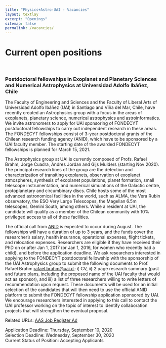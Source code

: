 ```yaml
---
title: "Physics+Astro-UAI - Vacancies"
layout: textlay
excerpt: "Openings"
sitemap: false
permalink: /vacancies/
---
```


# Current open positions
<br>

### Postdoctoral fellowships in Exoplanet and Planetary Sciences and Numerical Astrophysics at Universidad Adolfo Ibáñez, Chile

The Faculty of Engineering and Sciences and the Faculty of Liberal Arts of Universidad Adolfo Ibáñez (UAI) in Santiago and Viña del Mar, Chile, have recently created an Astrophysics group with a focus in the areas of exoplanets, planetary science, numerical astrophysics and astroinformatics. We invite astronomers to apply for UAI sponsoring of FONDECYT postdoctoral fellowships to carry out independent research in these areas. The FONDECYT fellowships consist of 3-year postdoctoral grants of the Chilean research funding agency (ANID), which have to be sponsored by a UAI faculty member. The starting date of the awarded FONDECYT fellowships is planned for March 15, 2021. 

The Astrophysics group at UAI is currently composed of Profs. Rafael Brahm, Jorge Cuadra, Andres Jordan and Gijs Mulders (starting Nov 2020). The principal research lines of the group are the detection and characterization of transiting exoplanets, observation of exoplanet atmospheres, synthesis of exoplanet populations, planet formation, small telescope instrumentation, and numerical simulations of the Galactic centre, protoplanetary and circumbinary discs. Chile hosts some of the most advanced astronomical facilities in the world, such as ALMA, the Vera Rubin observatory, the ESO Very Large Telescopes, the Magellan 6.5m telescopes, Gemini South, among others. While a resident at UAI, the candidate will qualify as a member of the Chilean community with 10% privileged access to all of these facilities. 

The official call from [ANID](https://www.anid.cl/concursos/) is expected to occur during August. The fellowships will have a duration of up to 3 years, and the funds cover the researcher’s salary, health insurance, operational expenses, flight tickets, and relocation expenses. Researchers are eligible if they have received their PhD on or after Jan 1, 2017 (or Jan 1, 2016, for women who recently had a child), and before the application deadline. We ask researchers interested in applying to the FONDECYT postdoctoral fellowship with the sponsorship of the UAI Astrophysics group to submit the following documents to Prof. Rafael Brahm <rafael.brahm@uai.cl>: i) CV, ii) 2 page research summary (past and future plans, including the proposed name of the UAI faculty that would act as sponsor), and iii) a list of three researchers willing to write letters of recommendation upon request. These documents will be used for an initial selection of the candidates that will then need to use the official ANID platform to submit the FONDECYT fellowship application sponsored by UAI. We encourage researchers interested in applying to this call to contact the UAI professor working on the topic of interest to identify collaboration projects that will strengthen the eventual proposal.

Related URLs: [AAS Job Register Ad](https://jobregister.aas.org/ad/a30cb4a6)

Application Deadline: Thursday, September 10, 2020<br>
Selection Deadline: Wednesday, September 30, 2020<br>
Current Status of Position: Accepting Applicants<br>

<!--

We are always looking for new group members with passion, talent, and grit!

You will have the chance to work on the grand challenges of condensed matter physics, often at the interface of instrumental design and new physics. You will be involved in determining the important and interesting questions, creating and improving instrumental setups, performing measurements, and making discoveries.

### Current open positions

You find the current job openings here:
[Opening 1]({{ site.baseurl }}/downloads/GeneralPostdoc_2019_v01.pdf),
[Opening 2]({{ site.baseurl }}/downloads/PPMS_PhD_2019_v01.pdf).

It might be interesting to look at some past job advertisements. While the projects keep changing, the themes are still roughly the same. You can download them [here]({{ site.baseurl }}/downloads/PD.pdf), [here]({{ site.baseurl }}/downloads/PHD1.pdf), or [here]({{ site.baseurl }}/downloads/PHD2.pdf).

### Applications for PhD and Postdoc positions
If you are interested in working with us as a PhD student or postdoc, please send me an [email](mailto:milan.allan@gmail.com). State briefly why you are interested and attach a CV, including information about the grades you had as an undergraduate. No need for a separate cover letter or certificates. **Important**: please insert _"Application PhD"_ or _"Application Postdoc"_ in the subject line. If you are applying to a specific advertisement, note this in your email.

There are  postdoc scholarship available.  I'd be happy to support you after you apply to our group. Take a look at the [veni fellowship](http://www.nwo.nl/en/funding/our-funding-instruments/nwo/innovational-research-incentives-scheme/veni/index.html) or the [Marie Curie fellowship](http://ec.europa.eu/research/mariecurieactions/about-msca/actions/if/index_en.htm).

### Master projects for Leiden University students
If you are a Master student at Leiden University looking for a Master project, contact me (or any group member) per email or stop by my office.

### Bsc / Master students from elsewhere
If you are interested in pursuing a Master degree at Leiden University, see [mastersinleiden.nl](http://www.mastersinleiden.nl/programmes/physics/en/introduction). Sometimes, we take master students or summer interns if we get exceptional applicants (this usually means very good grades and a personal recommendation).


<figure>
<img src="{{ site.url }}{{ site.baseurl }}/images/picpic/Gallery/DSC_0696.jpg" width="95%">
</figure>

-->

